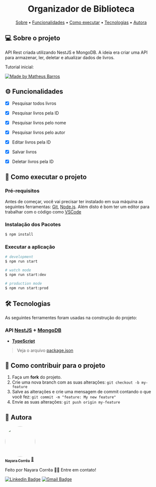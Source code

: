 <h1 align="center">  Organizador de Biblioteca </h1>

<p align="center">
 <a href="#-sobre-o-projeto">Sobre</a> •
 <a href="#-funcionalidades">Funcionalidades</a> •
 <a href="#-como-executar-o-projeto">Como executar</a> • 
 <a href="#-tecnologias">Tecnologias</a> • 
 <a href="#-autora">Autora</a> 
</p>

## 💻 Sobre o projeto

API Rest criada utilizando NestJS e MongoDB.
A ideia era criar uma API para armazenar, ler, deletar e atualizar dados de livros.

Tutorial inicial: 

<a href="hthttps://www.youtube.com/watch?v=V0ye6gXFFj0&list=PLT2b3Y_zT4_9LK6Gtz_QbpfDcxH07xhG5">
  <img alt="Made by Matheus Barros" src="https://img.shields.io/badge/Youtube-Curso%20API%20Rest-red">
</a>

## ⚙️ Funcionalidades

- [x] Pesquisar todos livros
- [x] Pesquisar livros pela ID
- [x] Pesquisar livros pelo nome
- [x] Pesquisar livros pelo autor
- [x] Editar livros pela ID
- [x] Salvar livros
- [x] Deletar livros pela ID


## 🚀 Como executar o projeto

### Pré-requisitos

Antes de começar, você vai precisar ter instalado em sua máquina as seguintes ferramentas:
[Git](https://git-scm.com), [Node.js](https://nodejs.org/en/).
Além disto é bom ter um editor para trabalhar com o código como [VSCode](https://code.visualstudio.com/)


### Instalação dos Pacotes

```bash
$ npm install
```

### Executar a aplicação

```bash
# development
$ npm run start

# watch mode
$ npm run start:dev

# production mode
$ npm run start:prod
```



## 🛠 Tecnologias

As seguintes ferramentes foram usadas na construção do projeto:

### **API** [NestJS](https://docs.nestjs.com/) + [MongoDB](https://www.mongodb.com/pt-br)

- **[TypeScript](https://www.typescriptlang.org/)**

> Veja o arquivo [package.json](https://github.com/nayaracorrea/organizador-biblioteca/blob/master/package.json)

## 💪 Como contribuir para o projeto

1. Faça um **fork** do projeto.
2. Crie uma nova branch com as suas alterações: `git checkout -b my-feature`
3. Salve as alterações e crie uma mensagem de commit contando o que você fez: `git commit -m "feature: My new feature"`
4. Envie as suas alterações: `git push origin my-feature`

## 🙋 Autora

<a href="https://app.rocketseat.com.br/me/nayaraflorentino-1602180404901">
 <img style="border-radius: 50%;" src="https://avatars.githubusercontent.com/u/43212442?s=400&u=6330cdf68f31859541a3805c6e2fa3bf59f90f82&v=4" width="100px;" alt=""/>
 <br />
 <sub><b>Nayara Corrêa</b></sub></a> <a href="https://app.rocketseat.com.br/me/nayaraflorentino-1602180404901" title="Rocketseat">🚀
 </a>

Feito por Nayara Corrêa 👋🏽 Entre em contato!

[![Linkedin Badge](https://img.shields.io/badge/-Nayara-blue?style=flat-square&logo=Linkedin&logoColor=white&link=https://www.linkedin.com/in/nayaracorreaflorentino/)](https://www.linkedin.com/in/nayaracorreaflorentino/)
[![Gmail Badge](https://img.shields.io/badge/-nayara.florentino@gmail.com-c14438?style=flat-square&logo=Gmail&logoColor=white&link=mailto:nayara.florentino@gmail.com)](mailto:nayara.florentino@gmail.com)
